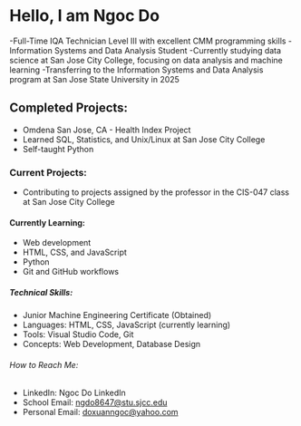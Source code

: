 # Hello, I am Ngoc Do
-Full-Time IQA Technician Level III with excellent CMM programming skills
-Information Systems and Data Analysis Student
-Currently studying data science at San Jose City College, focusing on data analysis and machine learning
-Transferring to the Information Systems and Data Analysis program at San Jose State University in 2025

## Completed Projects:
- Omdena San Jose, CA - Health Index Project
- Learned SQL, Statistics, and Unix/Linux at San Jose City College
- Self-taught Python
  
### Current Projects:
- Contributing to projects assigned by the professor in the CIS-047 class at San Jose City College

#### Currently Learning:
- Web development
- HTML, CSS, and JavaScript
- Python
- Git and GitHub workflows

##### Technical Skills:
- Junior Machine Engineering Certificate (Obtained)
- Languages: HTML, CSS, JavaScript (currently learning)
- Tools: Visual Studio Code, Git
- Concepts: Web Development, Database Design
  
###### How to Reach Me:
- LinkedIn: Ngoc Do LinkedIn
- School Email: ngdo8647@stu.sjcc.edu
- Personal Email: doxuanngoc@yahoo.com
